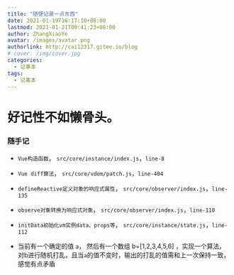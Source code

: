 ```yaml
---
title: "随便记录一点东西"
date: 2021-01-19T16:17:10+08:00
lastmod: 2021-01-21T09:41:23+08:00
author: ZhangXiaoYe
avatar: /images/avatar.png
authorlink: http://cai12317.gitee.io/blog
# cover: /img/cover.jpg
categories:
  - 记事本
tags:
  - 记事本
---
```


# 好记性不如懒骨头。

<!--more-->

### 随手记

- `Vue构造函数`， `src/core/instance/index.js`，`line-8`
- `Vue diff算法`， `src/core/vdom/patch.js`，`line-404`
- `defineReactive定义对象的响应式属性`， `src/core/observer/index.js`，`line-135`
- `observe对象转换为响应式对象`， `src/core/observer/index.js`，`line-110`
- `initData初始化vm实例data、props等`， `src/core/instance/state.js`，`line-112`


- 当前有一个确定的值 `a`， 然后有一个数组 b=[1,2,3,4,5,6] ，实现一个算法，对b进行随机打乱，且当`a`的值不变时，输出的打乱的值需和上一次保持一致，感觉有点矛盾
